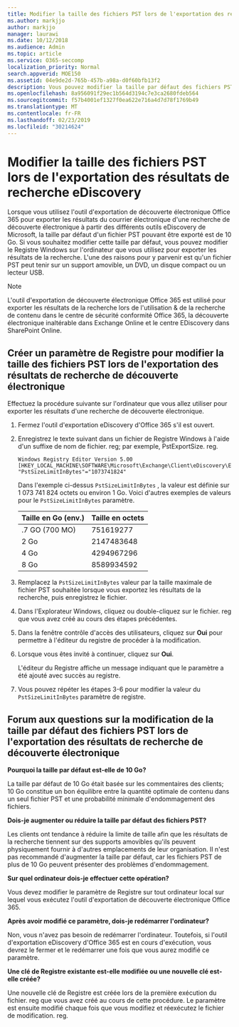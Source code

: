 ```yaml
---
title: Modifier la taille des fichiers PST lors de l'exportation des résultats de recherche eDiscovery
ms.author: markjjo
author: markjjo
manager: laurawi
ms.date: 10/12/2018
ms.audience: Admin
ms.topic: article
ms.service: O365-seccomp
localization_priority: Normal
search.appverid: MOE150
ms.assetid: 04e9de2d-765b-457b-a98a-d0f60bfb13f2
description: Vous pouvez modifier la taille par défaut des fichiers PST téléchargés sur votre ordinateur lorsque vous exportez les résultats de recherche de découverte électronique.
ms.openlocfilehash: 8a956091f29ec1b564d3194c7e3ca2680fdeb564
ms.sourcegitcommit: f57b4001ef1327f0ea622e716a4d7d78f1769b49
ms.translationtype: MT
ms.contentlocale: fr-FR
ms.lasthandoff: 02/23/2019
ms.locfileid: "30214624"
---
```

# <a name="change-the-size-of-pst-files-when-exporting-ediscovery-search-results"></a>Modifier la taille des fichiers PST lors de l'exportation des résultats de recherche eDiscovery

Lorsque vous utilisez l'outil d'exportation de découverte électronique Office 365 pour exporter les résultats du courrier électronique d'une recherche de découverte électronique à partir des différents outils eDiscovery de Microsoft, la taille par défaut d'un fichier PST pouvant être exporté est de 10 Go. Si vous souhaitez modifier cette taille par défaut, vous pouvez modifier le Registre Windows sur l'ordinateur que vous utilisez pour exporter les résultats de la recherche. L'une des raisons pour y parvenir est qu'un fichier PST peut tenir sur un support amovible, un DVD, un disque compact ou un lecteur USB. 
  
> [!NOTE]
>  L'outil d'exportation de découverte électronique Office 365 est utilisé pour exporter les résultats de la recherche lors de l'utilisation &amp; de la recherche de contenu dans le centre de sécurité conformité Office 365, la découverte électronique inaltérable dans Exchange Online et le centre EDiscovery dans SharePoint Online. 
  
## <a name="create-a-registry-setting-to-change-the-size-of-pst-files-when-you-export-ediscovery-search-results"></a>Créer un paramètre de Registre pour modifier la taille des fichiers PST lors de l'exportation des résultats de recherche de découverte électronique

Effectuez la procédure suivante sur l'ordinateur que vous allez utiliser pour exporter les résultats d'une recherche de découverte électronique.
  
1. Fermez l'outil d'exportation eDiscovery d'Office 365 s'il est ouvert. 
    
2. Enregistrez le texte suivant dans un fichier de Registre Windows à l'aide d'un suffixe de nom de fichier. reg; par exemple, PstExportSize. reg. 
    
    ```
    Windows Registry Editor Version 5.00
    [HKEY_LOCAL_MACHINE\SOFTWARE\Microsoft\Exchange\Client\eDiscovery\ExportTool]
    "PstSizeLimitInBytes"="1073741824"
    ```

    Dans l'exemple ci-dessus `PstSizeLimitInBytes` , la valeur est définie sur 1 073 741 824 octets ou environ 1 Go. Voici d'autres exemples de valeurs pour le `PstSizeLimitInBytes` paramètre. 
    
    |**Taille en Go (env.)**|**Taille en octets**|
    |:-----|:-----|
    |.7 GO (700 MO)  <br/> |751619277  <br/> |
    |2 Go  <br/> |2147483648  <br/> |
    |4 Go  <br/> |4294967296  <br/> |
    |8 Go  <br/> |8589934592  <br/> |
   
3. Remplacez la `PstSizeLimitInBytes` valeur par la taille maximale de fichier PST souhaitée lorsque vous exportez les résultats de la recherche, puis enregistrez le fichier. 
    
4. Dans l'Explorateur Windows, cliquez ou double-cliquez sur le fichier. reg que vous avez créé au cours des étapes précédentes.
    
5. Dans la fenêtre contrôle d'accès des utilisateurs, cliquez sur **Oui** pour permettre à l'éditeur du registre de procéder à la modification. 
    
6. Lorsque vous êtes invité à continuer, cliquez sur **Oui**.
    
    L'éditeur du Registre affiche un message indiquant que le paramètre a été ajouté avec succès au registre.
    
7. Vous pouvez répéter les étapes 3-6 pour modifier la valeur du `PstSizeLimitInBytes` paramètre de registre. 
  
## <a name="frequently-asked-questions-about-changing-the-default-size-of-pst-files-when-you-export-ediscovery-search-results"></a>Forum aux questions sur la modification de la taille par défaut des fichiers PST lors de l'exportation des résultats de recherche de découverte électronique

 **Pourquoi la taille par défaut est-elle de 10 Go?**
  
La taille par défaut de 10 Go était basée sur les commentaires des clients; 10 Go constitue un bon équilibre entre la quantité optimale de contenu dans un seul fichier PST et une probabilité minimale d'endommagement des fichiers.
  
 **Dois-je augmenter ou réduire la taille par défaut des fichiers PST?**
  
Les clients ont tendance à réduire la limite de taille afin que les résultats de la recherche tiennent sur des supports amovibles qu'ils peuvent physiquement fournir à d'autres emplacements de leur organisation. Il n'est pas recommandé d'augmenter la taille par défaut, car les fichiers PST de plus de 10 Go peuvent présenter des problèmes d'endommagement.
  
 **Sur quel ordinateur dois-je effectuer cette opération?**
  
Vous devez modifier le paramètre de Registre sur tout ordinateur local sur lequel vous exécutez l'outil d'exportation de découverte électronique Office 365.
  
 **Après avoir modifié ce paramètre, dois-je redémarrer l'ordinateur?**
  
Non, vous n'avez pas besoin de redémarrer l'ordinateur. Toutefois, si l'outil d'exportation eDiscovery d'Office 365 est en cours d'exécution, vous devrez le fermer et le redémarrer une fois que vous aurez modifié ce paramètre.
  
 **Une clé de Registre existante est-elle modifiée ou une nouvelle clé est-elle créée?**
  
Une nouvelle clé de Registre est créée lors de la première exécution du fichier. reg que vous avez créé au cours de cette procédure. Le paramètre est ensuite modifié chaque fois que vous modifiez et réexécutez le fichier de modification. reg.
